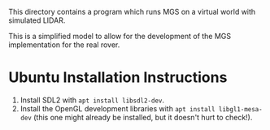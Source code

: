 This directory contains a program which runs MGS on a virtual world with simulated LIDAR.

This is a simplified model to allow for the development of the MGS implementation for the real rover.

# Ubuntu Installation Instructions

  1. Install SDL2 with `apt install libsdl2-dev`.
  2. Install the OpenGL development libraries with `apt install libgl1-mesa-dev` (this one might already be installed, but it doesn't hurt to check!).
